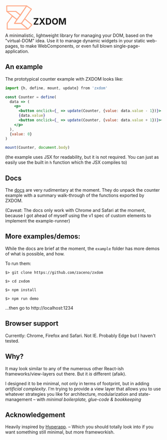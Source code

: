 
<div style="float: left">
  <svg xmlns="http://www.w3.org/2000/svg" x="0" y="0" width="90" height="85" viewBox="190, 105, 180, 170">
            <g id="Layer_3">
                <path d="M199.5,116.5 C199.5,116.5 200.249,151.857 200.249,151.857 C200.249,151.857 257.981,151.857 257.981,151.857 C257.981,151.857 288.2,176.507 288.2,176.507 C288.2,176.507 327.991,116.5 327.991,116.5 C327.991,116.5 199.5,116.5 199.5,116.5 z" fill-opacity="0" stroke="#ffaa88" stroke-width="6" stroke-linejoin="round"/>
                <path d="M265.241,203.783 C265.241,203.783 288.2,176.507 288.2,176.507 C288.2,176.507 257.981,151.857 257.981,151.857 C257.981,151.857 200.249,151.857 200.249,151.857 C200.249,151.857 265.241,203.783 265.241,203.783 z" fill-opacity="0" stroke="#ffaa88" stroke-width="6" stroke-linejoin="round"/>
                <path d="M327.991,116.5 C327.991,116.5 358.893,137.405 358.893,137.405 C358.893,137.405 294.001,229.224 294.001,229.224 C294.001,229.224 249.576,229.186 249.576,229.186 C249.576,229.186 327.991,116.5 327.991,116.5 z" fill-opacity="0" stroke="#ffaa88" stroke-width="6" stroke-linejoin="round"/>
                <path d="M315.954,199.638 C315.954,199.638 361.798,238.502 361.798,238.502 C361.798,238.502 336.436,265.5 336.436,265.5 C336.436,265.5 293.578,229.175 293.578,229.175 C293.578,229.175 316.462,199.638 315.954,199.638 z" fill-opacity="0" stroke="#ffaa88" stroke-width="6" stroke-linejoin="round"/>
                <path d="M710.5,331.5" fill-opacity="0" stroke="#000000" stroke-width="3"/>
                <path d="M235.735,181.854 C235.735,181.854 202.74,228.45 202.74,228.45 C202.74,228.45 202.74,265.5 202.74,265.5 C202.74,265.5 336.436,265.5 336.436,265.5 C336.436,265.5 293.579,229.175 293.579,229.175 C293.579,229.175 249.576,229.186 249.576,229.186 C249.576,229.186 265.241,203.783 265.241,203.783 C265.241,203.783 235.735,181.854 235.735,181.854 z" fill-opacity="0" stroke="#ffaa88" stroke-width="6" stroke-linejoin="round"/>
            </g>
        </svg>
</div>

# ZXDOM

A minimalistic, lightweight library for managing your DOM, based on the "virtual-DOM" idea. Use it to manage dynamic widgets in your static web-pages, to make WebComponents, or even full blown single-page-application.

## An example

The prototypical counter example with ZXDOM looks like:

```jsx
import {h, define, mount, update} from 'zxdom'

const Counter = define(
  data => (
    <p>
      <button onclick={_ => update(Counter, {value: data.value - 1})}>-</button>
      {data.value}
      <button onclick={_ => update(Counter, {value: data.value + 1})}>+</button>
    </p>
  ),
  {value: 0}
)

mount(Counter, document.body)
```

(the example uses JSX for readability, but it is not required. You can just as easily use the built in `h` function which the JSX compiles to)

## Docs

The [docs](https://zaceno.github.io/zxdom) are very rudimentary at the moment. They do unpack the counter example with a summary walk-through of the functions exported by ZXDOM.

(Caveat: The docs only work with Chrome and Safari at the moment, because I got ahead of myself using the v1 spec of custom elements to implement the example-runner)

## More examples/demos:

While the docs are brief at the moment, the `example` folder has more demos of what is possible, and how.

To run them:

```
$> git clone https://github.com/zaceno/zxdom

$> cd zxdom

$> npm install

$> npm run demo
```

...then go to http://localhost:1234

## Browser support

Currently: Chrome, Firefox and Safari. Not IE. Probably Edge but I haven't tested.

## Why?
It may look similar to any of the numerous other React-ish frameworks/view-layers out there. But it *is* different (afaik).

I designed it to be minimal, not only in terms of footprint, but in adding *artificial complexity*. I'm trying to provide a view layer that allows you to use whatever strategies you like for architecture, modularization and state-management – with *minimal boilerplate, glue-code & bookkeeping*

## Acknowledgement

Heavily inspired by [Hyperapp](https://github.com/hyperapp/hyperapp). – Which you should totally look into if you want something still minimal, but more frameworkish.
